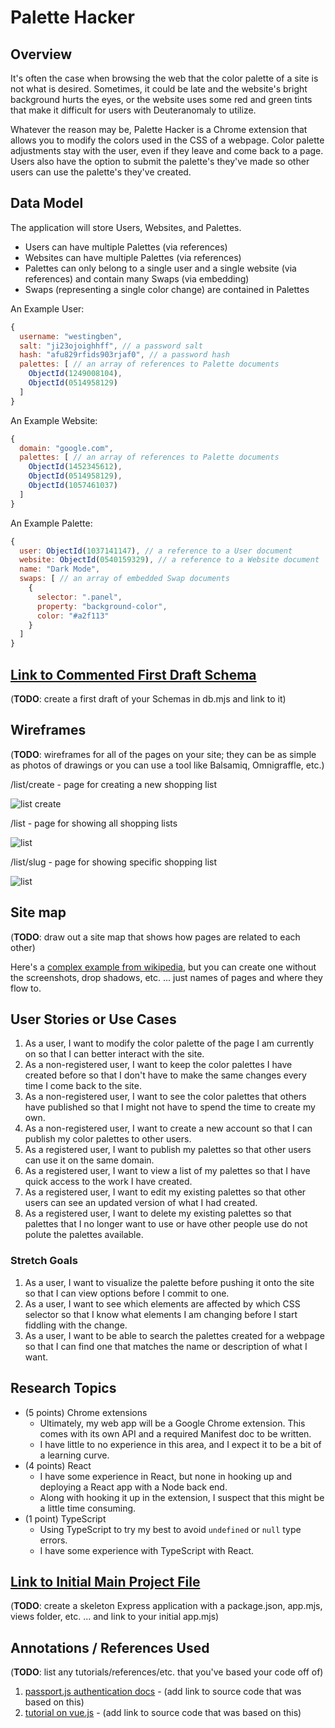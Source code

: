 # Palette Hacker

## Overview

It's often the case when browsing the web that the color palette of a site is not what is desired. Sometimes, it could be late and the website's bright background hurts the eyes, or the website uses some red and green tints that make it difficult for users with Deuteranomaly to utilize.

Whatever the reason may be, Palette Hacker is a Chrome extension that allows you to modify the colors used in the CSS of a webpage. Color palette adjustments stay with the user, even if they leave and come back to a page. Users also have the option to submit the palette's they've made so other users can use the palette's they've created.

## Data Model

The application will store Users, Websites, and Palettes.

* Users can have multiple Palettes (via references)
* Websites can have multiple Palettes (via references)
* Palettes can only belong to a single user and a single website (via references) and contain many Swaps (via embedding)
* Swaps (representing a single color change) are contained in Palettes

An Example User:

```javascript
{
  username: "westingben",
  salt: "ji23ojoighhff", // a password salt
  hash: "afu829rfids903rjaf0", // a password hash
  palettes: [ // an array of references to Palette documents
    ObjectId(1249008104),
    ObjectId(0514958129)
  ]
}
```

An Example Website:

```javascript
{
  domain: "google.com",
  palettes: [ // an array of references to Palette documents
    ObjectId(1452345612),
    ObjectId(0514958129),
    ObjectId(1057461037)
  ]
}
```

An Example Palette:

```javascript
{
  user: ObjectId(1037141147), // a reference to a User document
  website: ObjectId(0540159329), // a reference to a Website document
  name: "Dark Mode",
  swaps: [ // an array of embedded Swap documents
    {
      selector: ".panel",
      property: "background-color",
      color: "#a2f113"
    }
  ]
}
```

## [Link to Commented First Draft Schema](db.mjs) 

(__TODO__: create a first draft of your Schemas in db.mjs and link to it)

## Wireframes

(__TODO__: wireframes for all of the pages on your site; they can be as simple as photos of drawings or you can use a tool like Balsamiq, Omnigraffle, etc.)

/list/create - page for creating a new shopping list

![list create](documentation/list-create.png)

/list - page for showing all shopping lists

![list](documentation/list.png)

/list/slug - page for showing specific shopping list

![list](documentation/list-slug.png)

## Site map

(__TODO__: draw out a site map that shows how pages are related to each other)

Here's a [complex example from wikipedia](https://upload.wikimedia.org/wikipedia/commons/2/20/Sitemap_google.jpg), but you can create one without the screenshots, drop shadows, etc. ... just names of pages and where they flow to.

## User Stories or Use Cases

1. As a user, I want to modify the color palette of the page I am currently on so that I can better interact with the site.
2. As a non-registered user, I want to keep the color palettes I have created before so that I don't have to make the same changes every time I come back to the site.
3. As a non-registered user, I want to see the color palettes that others have published so that I might not have to spend the time to create my own.
4. As a non-registered user, I want to create a new account so that I can publish my color palettes to other users.
5. As a registered user, I want to publish my palettes so that other users can use it on the same domain.
6. As a registered user, I want to view a list of my palettes so that I have quick access to the work I have created.
7. As a registered user, I want to edit my existing palettes so that other users can see an updated version of what I had created.
8. As a registered user, I want to delete my existing palettes so that palettes that I no longer want to use or have other people use do not polute the palettes available.

### Stretch Goals

1. As a user, I want to visualize the palette before pushing it onto the site so that I can view options before I commit to one.
2. As a user, I want to see which elements are affected by which CSS selector so that I know what elements I am changing before I start fiddling with the change.
3. As a user, I want to be able to search the palettes created for a webpage so that I can find one that matches the name or description of what I want.

## Research Topics

* (5 points) Chrome extensions
  * Ultimately, my web app will be a Google Chrome extension. This comes with its own API and a required Manifest doc to be written.
  * I have little to no experience in this area, and I expect it to be a bit of a learning curve.
* (4 points) React
  * I have some experience in React, but none in hooking up and deploying a React app with a Node back end.
  * Along with hooking it up in the extension, I suspect that this might be a little time consuming.
* (1 point) TypeScript
  * Using TypeScript to try my best to avoid `undefined` or `null` type errors.
  * I have some experience with TypeScript with React.

## [Link to Initial Main Project File](app.mjs) 

(__TODO__: create a skeleton Express application with a package.json, app.mjs, views folder, etc. ... and link to your initial app.mjs)

## Annotations / References Used

(__TODO__: list any tutorials/references/etc. that you've based your code off of)

1. [passport.js authentication docs](http://passportjs.org/docs) - (add link to source code that was based on this)
2. [tutorial on vue.js](https://vuejs.org/v2/guide/) - (add link to source code that was based on this)

